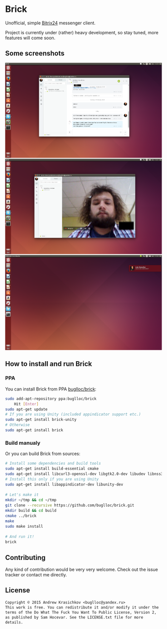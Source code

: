 Brick
=====

Unofficial, simple [Bitrix24](https://www.bitrix24.com/) messenger client.

Project is currently under (rather) heavy development, so stay tuned, more features will come soon.

## Some screenshots

![Chat](/doc/chat.png?raw=true)
![Video](/doc/video.png?raw=true)
![Notify](/doc/notify.png?raw=true)

## How to install and run Brick

### PPA
You can install Brick from PPA [buglloc/brick](https://launchpad.net/~buglloc/+archive/ubuntu/brick):
```bash
sudo add-apt-repository ppa:buglloc/brick
    Hit [Enter]
sudo apt-get update
# If you are using Unity (included appindicator support etc.)
sudo apt-get install brick-unity
# Otherwise
sudo apt-get install brick
```

### Build manualy
Or you can build Brick from sources:
```bash
# Install some dependencies and build tools
sudo apt-get install build-essential cmake
sudo apt-get install libcurl3-openssl-dev libgtk2.0-dev libudev libnss3 libgconf-2-4 libnotify-dev libxss-dev
# Install this only if you are using Unity
sudo apt-get install libappindicator-dev libunity-dev

# Let's make it
mkdir ~/tmp && cd ~/tmp
git clone --recursive https://github.com/buglloc/brick.git
mkdir build && cd build
cmake ../brick
make
sudo make install

# And run it!
brick
```

##  Contributing

Any kind of contribution would be very very welcome. Check out the issue tracker or contact me directly.

## License

```
Copyright © 2015 Andrew Krasichkov <buglloc@yandex.ru>
This work is free. You can redistribute it and/or modify it under the
terms of the Do What The Fuck You Want To Public License, Version 2,
as published by Sam Hocevar. See the LICENSE.txt file for more details.
```
